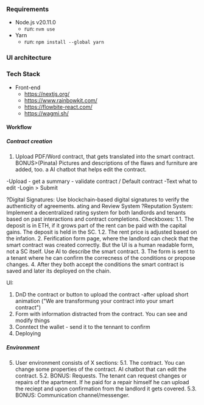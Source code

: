 ### Requirements

- Node.js v20.11.0
  - run: `nvm use`
- Yarn
  - run: `npm install --global yarn`

### UI architecture

### Tech Stack

- Front-end
  - https://nextjs.org/
  - https://www.rainbowkit.com/
  - https://flowbite-react.com/
  - https://wagmi.sh/

#### Workflow

##### Contract creation

1. Upload PDF/Word contract, that gets translated into the smart contract. BONUS>(Pinata) Pictures and descriptions of the flaws and furniture are added, too. a AI chatbot that helps edit the contract.

-Upload - get a summary - validate contract / Default contract
-Text what to edit
-Login > Submit

?Digital Signatures: Use blockchain-based digital signatures to verify the authenticity of agreements.
ating and Review System
?Reputation System: Implement a decentralized rating system for both landlords and tenants based on past interactions and contract completions.
Checkboxes:
1.1. The deposit is in ETH, if it grows part of the rent can be paid with the capital gains. The deposit is held in the SC.
1.2. The rent price is adjusted based on the infation. 2. Ferification form page, where the landlord can check that the smart contract was created correctly. But the UI is a human readable form, not a SC itself. Use AI to describe the smart contract. 3. The form is sent to a tenant where he can confirm the correcness of the conditions or propose changes. 4. After they both accept the conditions the smart contract is saved and later its deployed on the chain.

UI:

1. DnD the contract or button to upload the contract
   -after upload short animation ("We are transformung your contract into your smart contract")
2. Form with information distracted from the contract. You can see and modify things
3. Conntect the wallet - send it to the tennant to confirm
4. Deploying

##### Environment

5. User environment consists of X sections:
   5.1. The contract. You can change some properties of the contract. AI chatbot that can edit the contract.
   5.2. BONUS: Requests. The tenant can request changes or repairs of the apartment. If he paid for a repair himself he can upload the reciept and upon confirmation from the landlord it gets covered.
   5.3. BONUS: Communication channel/messenger.

